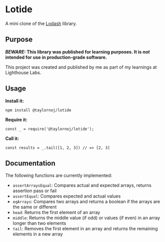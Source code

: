 # Lotide

A mini clone of the [Lodash](https://lodash.com) library.

## Purpose

**_BEWARE:_ This library was published for learning purposes. It is _not_ intended for use in production-grade software.**

This project was created and published by me as part of my learnings at Lighthouse Labs. 

## Usage

**Install it:**

`npm install @taylornoj/lotide`

**Require it:**

`const _ = require('@taylornoj/lotide');`

**Call it:**

`const results = _.tail([1, 2, 3]) // => [2, 3]`

## Documentation

The following functions are currently implemented:

* `assertArraysEqual`: Compares actual and expected arrays, returns assertion pass or fail
* `assertEqual`: Compares expected and actual values
* `eqArrays`: Compares two arrays and returns a boolean if the arrays are the same or different
* `head`: Returns the first element of an array
* `middle`: Returns the middle value (if odd) or values (if even) in an array longer than two elements
* `tail`: Removes the first element in an array and returns the remaining elements in a new array